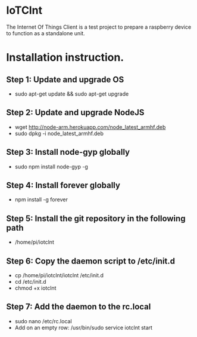 # IoTClnt
The Internet Of Things Client is a test project to prepare a raspberry device to function as a standalone unit.

# Installation instruction.

## Step 1: Update and upgrade OS
* sudo apt-get update && sudo apt-get upgrade

## Step 2: Update and upgrade NodeJS
* wget http://node-arm.herokuapp.com/node_latest_armhf.deb
* sudo dpkg -i node_latest_armhf.deb 

## Step 3: Install node-gyp globally
* sudo npm install node-gyp -g

## Step 4: Install forever globally
* npm install -g forever

## Step 5: Install the git repository in the following path
* /home/pi/iotclnt

## Step 6: Copy the daemon script to /etc/init.d
* cp /home/pi/iotclnt/iotclnt /etc/init.d
* cd /etc/init.d
* chmod +x iotclnt

## Step 7: Add the daemon to the rc.local
* sudo nano /etc/rc.local
* Add on an empty row: /usr/bin/sudo service iotclnt start
